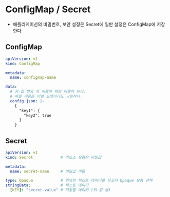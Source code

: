 # ConfigMap / Secret
- 애플리케이션의 비밀번호, 보안 설정은 Secret에 일반 설정은 ConfigMap에 저장한다.

## ConfigMap

~~~yaml
apiVersion: v1
kind: ConfigMap

metadata:
  name: configmap-name

data:
  # 키-값 쌍의 키 이름이 파일 이름이 된다. 
  # 파일 내용은 어떤 포맷이라도 가능하다.
  config.json: |-         
    {                     
      "key1": {
        "key2": true
      }
    }
~~~


## Secret

~~~yaml
apiVersion: v1
kind: Secret            # 리소스 유형은 비밀값

metadata:
  name: secret-name     # 비밀값 이름

type: Opaque            # 임의의 텍스트 데이터를 담고자 Opaque 유형 선택
stringData:             # 텍스트 데이터
  [KEY]: "secret-value" # 저장할 데이터 (키-값 쌍)
~~~